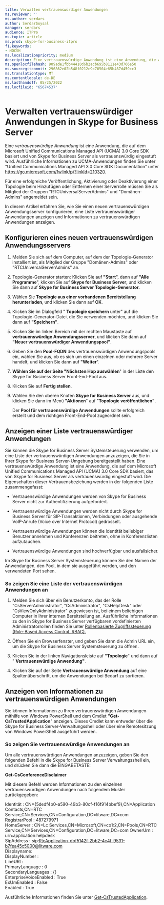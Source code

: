 ```yaml
---
title: Verwalten vertrauenswürdiger Anwendungen
ms.reviewer: ''
ms.author: serdars
author: SerdarSoysal
manager: serdars
audience: ITPro
ms.topic: article
ms.prod: skype-for-business-itpro
f1.keywords:
- NOCSH
ms.localizationpriority: medium
description: Eine vertrauenswürdige Anwendung ist eine Anwendung, die auf dem Microsoft Unified Communications Managed API (UCMA) 3.0 Core SDK basiert, das von Skype for Business Server als vertrauenswürdig eingestuft wird.
ms.openlocfilehash: 909ade1fbb44410d6b2acb695b8111e43d766e50
ms.sourcegitcommit: 296862e02b548f0212c9c70504e65b467d459cc3
ms.translationtype: MT
ms.contentlocale: de-DE
ms.lasthandoff: 05/25/2022
ms.locfileid: "65674537"
---
```

# <a name="manage-trusted-applications-in-skype-for-business-server"></a>Verwalten vertrauenswürdiger Anwendungen in Skype for Business Server

Eine *vertrauenswürdige Anwendung* ist eine Anwendung, die auf dem Microsoft Unified Communications Managed API (UCMA) 3.0 Core SDK basiert und von Skype for Business Server als vertrauenswürdig eingestuft wird. Ausführliche Informationen zu UCMA-Anwendungen finden Sie unter "Unified Communications Managed API 3.0 Core SDK Documentation" unter https://go.microsoft.com/fwlink/p/?linkId=210320.

Für eine erfolgreiche Veröffentlichung, Aktivierung oder Deaktivierung einer Topologie beim Hinzufügen oder Entfernen einer Serverrolle müssen Sie als Mitglied der Gruppen "RTCUniversalServerAdmins" und "Domänen-Admins" angemeldet sein. 

In diesem Artikel erfahren Sie, wie Sie einen neuen vertrauenswürdigen Anwendungsserver konfigurieren, eine Liste vertrauenswürdiger Anwendungen anzeigen und Informationen zu vertrauenswürdigen Anwendungen anzeigen. 

## <a name="configure-a-new-trusted-application-server"></a>Konfigurieren eines neuen vertrauenswürdigen Anwendungsservers

1.  Melden Sie sich auf dem Computer, auf dem der Topologie-Generator installiert ist, als Mitglied der Gruppe "Domänen-Admins" oder "RTCUniversalServerAdmins" an.

2.  Topologie-Generator starten: Klicken Sie auf **"Start**", dann auf **"Alle Programme**", klicken Sie auf **Skype for Business Server**, und klicken Sie dann auf **Skype for Business Server Topologie-Generator**.

3.  Wählen Sie **Topologie aus einer vorhandenen Bereitstellung herunterladen**, und klicken Sie dann auf **OK**.

4.  Klicken Sie im Dialogfeld " **Topologie speichern** unter" auf die Topologie-Generator-Datei, die Sie verwenden möchten, und klicken Sie dann auf **"Speichern"**.

5.  Klicken Sie im linken Bereich mit der rechten Maustaste auf **vertrauenswürdige Anwendungsserver**, und klicken Sie dann auf **"Neuer vertrauenswürdiger Anwendungspool"**.

6.  Geben Sie den **Pool-FQDN** des vertrauenswürdigen Anwendungspools ein, wählen Sie aus, ob es sich um einen einzelnen oder mehrere Server handelt, und klicken Sie dann auf **"Weiter**".

7.  **Wählen Sie auf der Seite "Nächsten Hop auswählen**" in der Liste den Skype for Business Server Front-End-Pool aus.

8.  Klicken Sie auf **Fertig stellen**.

9.  Wählen Sie den oberen Knoten **Skype for Business Server** aus, und klicken Sie dann im Menü **"Aktionen**" auf "**Topologie veröffentlichen"**.
    
    Der **Pool für vertrauenswürdige Anwendungen** sollte erfolgreich erstellt und dem richtigen Front-End-Pool zugeordnet sein.


## <a name="view-a-list-of-trusted-applications"></a>Anzeigen einer Liste vertrauenswürdiger Anwendungen

Sie können die Skype for Business Server Systemsteuerung verwenden, um eine Liste der vertrauenswürdigen Anwendungen anzuzeigen, die Sie in Ihrer Skype for Business Server-Umgebung bereitgestellt haben. Eine vertrauenswürdige Anwendung ist eine Anwendung, die auf dem Microsoft Unified Communications Managed API (UCMA) 3.0 Core SDK basiert, das von Skype for Business Server als vertrauenswürdig eingestuft wird. Die Eigenschaften dieser Vertrauensbeziehung werden in der folgenden Liste zusammengefasst:

  - Vertrauenswürdige Anwendungen werden von Skype for Business Server nicht zur Authentifizierung aufgefordert.

  - Vertrauenswürdige Anwendungen werden nicht durch Skype for Business Server für SIP-Transaktionen, Verbindungen oder ausgehende VoIP-Anrufe (Voice over Internet Protocol) gedrosselt.

  - Vertrauenswürdige Anwendungen können die Identität beliebiger Benutzer annehmen und Konferenzen beitreten, ohne in Konferenzlisten aufzutauchen.

  - Vertrauenswürdige Anwendungen sind hochverfügbar und ausfallsicher.

Im Skype for Business Server Systemsteuerung können Sie den Namen der Anwendungen, den Pool, in dem sie ausgeführt werden, und den verwendeten Port sehen.


### <a name="to-view-a-list-of-trusted-applications"></a>So zeigen Sie eine Liste der vertrauenswürdigen Anwendungen an

1.  Melden Sie sich über ein Benutzerkonto, das der Rolle "CsServerAdministrator", "CsAdministrator", "CsHelpDesk" oder "CsViewOnlyAdministrator" zugewiesen ist, bei einem beliebigen Computer in Ihrer internen Bereitstellung an. Ausführliche Informationen zu den in Skype for Business Server verfügbaren vordefinierten Administratorrollen finden Sie unter [Rollenbasierte Zugriffssteuerung (Role-Based Access Control, RBAC).](../plan-your-deployment/security/role-based-access-control-rbac.md)

2.  Öffnen Sie ein Browserfenster, und geben Sie dann die Admin URL ein, um die Skype for Business Server Systemsteuerung zu öffnen.

3.  Klicken Sie in der linken Navigationsleiste auf **"Topologie**" und dann auf " **Vertrauenswürdige Anwendung"**.

4.  Klicken Sie auf der Seite **Vertrauenswürdige Anwendung** auf eine Spaltenüberschrift, um die Anwendungen bei Bedarf zu sortieren.


## <a name="view-trusted-application-information"></a>Anzeigen von Informationen zu vertrauenswürdigen Anwendungen

Sie können Informationen zu Ihren vertrauenswürdigen Anwendungen mithilfe von Windows PowerShell und dem Cmdlet **"Get-CsTrustedApplication**" anzeigen. Dieses Cmdlet kann entweder über die Skype for Business Server-Verwaltungsshell oder über eine Remotesitzung von Windows PowerShell ausgeführt werden. 


### <a name="to-view-trusted-applications"></a>So zeigen Sie vertrauenswürdige Anwendungen an

Um alle vertrauenswürdigen Anwendungen anzuzeigen, geben Sie den folgenden Befehl in die Skype for Business Server Verwaltungsshell ein, und drücken Sie dann die EINGABETASTE:
    
   **Get-CsConferenceDisclaimer**
    
   Mit diesem Befehl werden Informationen zu den einzelnen vertrauenswürdigen Anwendungen nach folgendem Muster zurückgegeben:
    
   Identität : CN={5dedf4b0-a590-49b3-80cf-f16f914bbef9},CN=Application Contacts,CN=RTC Service,CN=Services,CN=Configuration,DC=litware,DC=com<br/>
   RegistrarPool : 487279971<br/>
   HomeServer : CN=Lc Services,CN=Microsoft,CN=co1:2,CN=Pools,CN=RTC Service,CN=Services,CN=Configuration,DC=litware,DC=com OwnerUrn : urn:application:helpdesk<br/>
   SipAddress : sip:RtcApplication-dbf5142f-2bb2-4c4f-9531-b7fea45c5000@litware.com<br/>
   Displayname:<br/>
   DisplayNumber :<br/>
   LineURI :<br/>
   PrimaryLanguage : 0<br/>
   SecondaryLanguages : {}<br/>
   EnterpriseVoiceEnabled : True<br/>
   ExUmEnabled : False<br/>
   Enabled : True<br/>
    
   Ausführliche Informationen finden Sie unter [Get-CsTrustedApplication](/powershell/module/skype/Get-CsTrustedApplication).